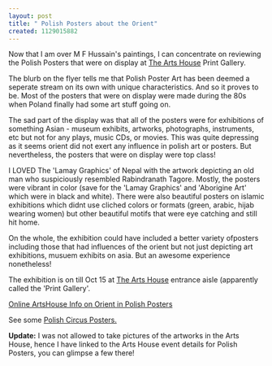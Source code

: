 ```yaml
--- 
layout: post
title: " Polish Posters about the Orient"
created: 1129015882
---
```

Now that I am over M F Hussain's paintings, I can concentrate on reviewing the Polish Posters that were on display at <a href="http://www.theartshouse.com.sg">The Arts House</a> Print Gallery. 

The blurb on the flyer tells me that Polish Poster Art has been deemed a seperate stream on its own with unique characteristics. And so it proves to be. Most of the posters that were on display were made during the 80s when Poland finally had some art stuff going on. 

The sad part of the display was that all of the posters were for exhibitions of something Asian - museum exhibits, artworks, photographs, instruments, etc but not for any plays, music CDs, or movies. This was quite depressing as it seems orient did not exert any influence in polish art or posters. But nevertheless, the posters that were on display were top class! 

I LOVED The 'Lamay Graphics' of Nepal with the artwork depicting an old man who suspiciously resembled Rabindranath Tagore. Mostly, the posters were vibrant in color (save for the 'Lamay Graphics' and 'Aborigine Art' which were in black and white). There were also beautiful posters on islamic exhibitions which didnt use cliched colors or formats (green, arabic, hijab wearing women) but other beautiful motifs that were eye catching and still hit home. 

On the whole, the exhibition could have included a better variety ofposters including those that had influences of the orient but not just depicting art exhibitions, musuem exhibits on asia. But an awesome experience nonetheless! 

The exhibition is on till Oct 15 at <a href="http://www.theartshouse.com.sg">The Arts House</a> entrance aisle (apparently called the 'Print Gallery'.

<a href="http://theartshouse.com.sg/event_details.php?id=259">Online ArtsHouse Info on Orient in Polish Posters</a>

See some <a href="http://www.poster.com.pl/circus-posters-1.htm">Polish Circus Posters.</a>

<strong>Update:</strong> I was not allowed to take pictures of the artworks in the Arts House, hence I have linked to the Arts House event details for Polish Posters, you can glimpse a few there!

